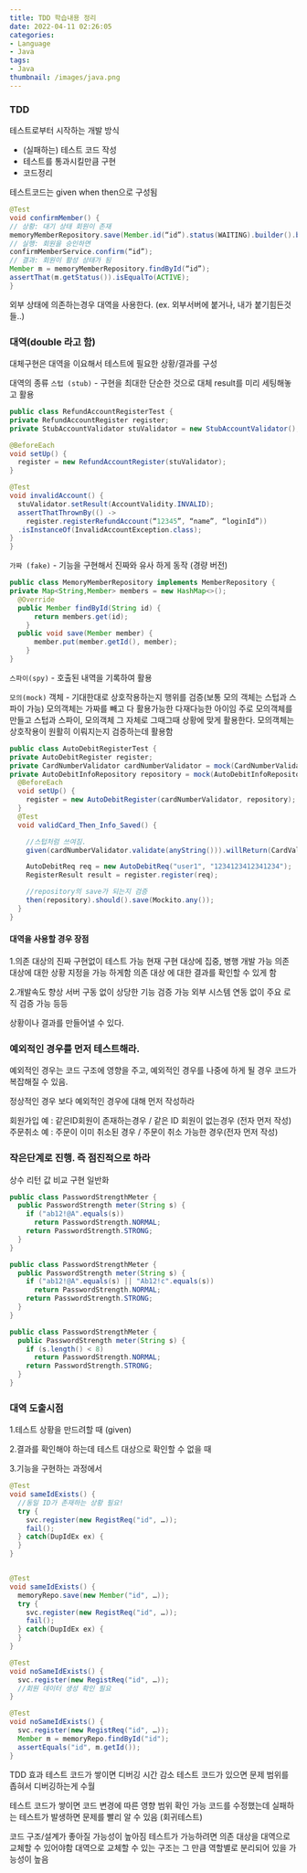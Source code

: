 ```yaml
---
title: TDD 학습내용 정리
date: 2022-04-11 02:26:05
categories:
- Language
- Java
tags:
- Java
thumbnail: /images/java.png
---
```


### TDD
테스트로부터 시작하는 개발 방식
- (실패하는) 테스트 코드 작성
- 테스트를 통과시킬만큼 구현
- 코드정리

테스트코드는 given when then으로 구성됨
```java
@Test
void confirmMember() {
// 상황: 대기 상태 회원이 존재
memoryMemberRepository.save(Member.id(“id”).status(WAITING).builder().build());
// 실행: 회원을 승인하면
confirmMemberService.confirm(“id”);
// 결과: 회원이 활성 상태가 됨
Member m = memoryMemberRepository.findById(“id”);
assertThat(m.getStatus()).isEqualTo(ACTIVE);
}
```

외부 상태에 의존하는경우 대역을 사용한다.
(ex. 외부서버에 붙거나, 내가 붙기힘든것들..)

### 대역(double 라고 함)
대체구현은 대역을 이요해서 테스트에 필요한 상황/결과를 구성

대역의 종류
`스텁 (stub)` -  구현을 최대한 단순한 것으로 대체
    result를 미리 세팅해놓고 활용

```java
public class RefundAccountRegisterTest {
private RefundAccountRegister register;
private StubAccountValidator stuValidator = new StubAccountValidator();

@BeforeEach
void setUp() {
  register = new RefundAccountRegister(stuValidator);
}

@Test
void invalidAccount() {
  stuValidator.setResult(AccountValidity.INVALID);
  assertThatThrownBy(() ->
    register.registerRefundAccount(“12345”, “name”, “loginId”))
  .isInstanceOf(InvalidAccountException.class);
}
}
```

`가짜 (fake)` -  기능을 구현해서 진짜와 유사 하게 동작 (경량 버전)

```java
public class MemoryMemberRepository implements MemberRepository {
private Map<String,Member> members = new HashMap<>();
  @Override
  public Member findById(String id) {
      return members.get(id);
    }
  public void save(Member member) {
      member.put(member.getId(), member);
    }
}
```
`스파이(spy)` - 호출된 내역을 기록하여 활용

`모의(mock)` 객체 - 기대한대로 상호작용하는지 행위를 검증(보통 모의 객체는 스텁과 스파이 가능)
모의객체는 가짜를 빼고 다 활용가능한 다재다능한 아이임
주로 모의객체를 만들고 스텁과 스파이, 모의객체 그 자체로 그때그때 상황에 맞게 활용한다.
모의객체는 상호작용이 원활히 이뤄지는지 검증하는데 활용함
```java
public class AutoDebitRegisterTest {
private AutoDebitRegister register;
private CardNumberValidator cardNumberValidator = mock(CardNumberValidator.class);
private AutoDebitInfoRepository repository = mock(AutoDebitInfoRepository.class);
  @BeforeEach
  void setUp() {
    register = new AutoDebitRegister(cardNumberValidator, repository);
  }
  @Test
  void validCard_Then_Info_Saved() {

    //스텁처럼 쓰여짐.
    given(cardNumberValidator.validate(anyString())).willReturn(CardValidity.VALID);

    AutoDebitReq req = new AutoDebitReq("user1", "1234123412341234");
    RegisterResult result = register.register(req);

    //repository의 save가 되는지 검증
    then(repository).should().save(Mockito.any());
  }
}
```

#### 대역을 사용할 경우 장점

1.의존 대상의 진짜 구현없이 테스트 가능
현재 구현 대상에 집중, 병행 개발 가능
의존 대상에 대한 상황 지정을 가능 하게함
의존 대상 에 대한 결과를 확인할 수 있게 함

2.개발속도 향상
서버 구동 없이 상당한 기능 검증 가능
외부 시스템 연동 없이 주요 로직 검증 가능 등등

상황이나 결과를 만들어낼 수 있다.



### 예외적인 경우를 먼저 테스트해라.
예외적인 경우는 코드 구조에 영향을 주고, 예외적인 경우를 나중에 하게 될 경우 코드가 복잡해질 수 있음.

정상적인 경우 보다 예외적인 경우에 대해 먼저 작성하라

회원가입 예 : 같은ID회원이 존재하는경우 / 같은 ID 회원이 없는경우 (전자 먼저 작성)
주문취소 예 : 주문이 이미 취소된 경우 / 주문이 취소 가능한 경우(전자 먼저 작성)

### 작은단계로 진행. 즉 점진적으로 하라
상수 리턴
값 비교
구현 일반화

```java
public class PasswordStrengthMeter {
  public PasswordStrength meter(String s) {
    if ("ab12!@A".equals(s))
      return PasswordStrength.NORMAL;
    return PasswordStrength.STRONG;
  }
}

public class PasswordStrengthMeter {
  public PasswordStrength meter(String s) {
    if ("ab12!@A".equals(s) || "Ab12!c".equals(s))
      return PasswordStrength.NORMAL;
    return PasswordStrength.STRONG;
  }
}

public class PasswordStrengthMeter {
  public PasswordStrength meter(String s) {
    if (s.length() < 8)
      return PasswordStrength.NORMAL;
    return PasswordStrength.STRONG;
  }
}
```

### 대역 도출시점

1.테스트 상황을 만드려할 때 (given)

2.결과를 확인해야 하는데 테스트 대상으로 확인할 수 없을 때

3.기능을 구현하는 과정에서


```java
@Test
void sameIdExists() {
  //동일 ID가 존재하는 상황 필요!
  try {
    svc.register(new RegistReq("id", …));
    fail();
  } catch(DupIdEx ex) {
  }
}


@Test
void sameIdExists() {
  memoryRepo.save(new Member("id", …));
  try {
    svc.register(new RegistReq("id", …));
    fail();
  } catch(DupIdEx ex) {
  }
}
```


```java
@Test
void noSameIdExists() {
  svc.register(new RegistReq("id", …));
  //회원 데이터 생성 확인 필요
}

@Test
void noSameIdExists() {
  svc.register(new RegistReq("id", …));
  Member m = memoryRepo.findById("id");
  assertEquals("id", m.getId());
}


```


TDD 효과
테스트 코드가 쌓이면 디버깅 시간 감소
테스트 코드가 있으면 문제 범위를 좁혀서 디버깅하는게 수월

테스트 코드가 쌓이면 코드 변경에 따른 영향 범위 확인 가능
코드를 수정했는데 실패하는 테스트가 발생하면 문제를 빨리 알 수 있음 (회귀테스트)

코드 구조/설계가 좋아질 가능성이 높아짐
테스트가 가능하려면 의존 대상을 대역으로 교체할 수 있어야함
대역으로 교체할 수 있는 구조는 그 만큼 역할별로 분리되어 있을 가능성이 높음
